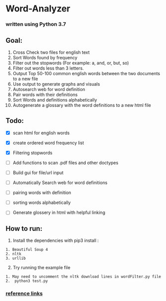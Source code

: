 # Word-Analyzer
### written using Python 3.7
## Goal: 
1. Cross Check two files for english text
2. Sort Words found by frequency
3. Filter out the stopwords (For example: a, and, or, but, so)
4. Filter out words less than 3 letters.
5. Output Top 50-100 common english words between the two documents to a new file
6. Use output to generate graphs and visuals
7. Autosearch web for word definition
8. Pair words with their definitions
9. Sort Words and definitions alphabetically
10. Autogenerate a glossary with the word definitions to a new html file


## Todo:
- [x] scan html for english words
- [x] create ordered word frequency list 
- [x] Filtering stopwords

- [ ] Add functions to scan .pdf files and other doctypes
- [ ] Build gui for file/url input
- [ ] Automatically Search web for word definitions
- [ ] pairing words with definition
- [ ] sorting words alphabetically
- [ ] Generate glossery in html with helpful linking 

## How to run:
  1. Install the dependencies with pip3 install :
  
    1. Beautiful Soup 4
    2. nltk
    3. urllib
    
  2. Try running the example file
  
    1. May need to uncomment the nltk download lines in wordFilter.py file
    2.  python3 test.py

### <a href="ref.md">reference links</a>
